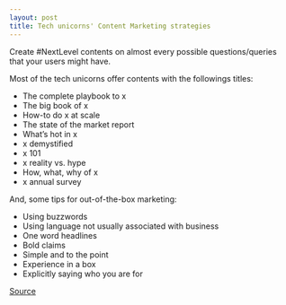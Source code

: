 ```yaml
---
layout: post
title: Tech unicorns' Content Marketing strategies
---
```


Create #NextLevel contents on almost every possible questions/queries that your users might have.

Most of the tech unicorns offer contents with the followings titles:

- The complete playbook to x
- The big book of x
- How-to do x at scale
- The state of the market report
- What’s hot in x
- x demystified
- x 101
- x reality vs. hype
- How, what, why of x
- x annual survey

And, some tips for out-of-the-box marketing:

- Using buzzwords
- Using language not usually associated with business
- One word headlines
- Bold claims
- Simple and to the point
- Experience in a box
- Explicitly saying who you are for

[Source](https://entrepreneurshandbook.co/surprising-content-marketing-strategies-from-25-tech-unicorns-d8eb0968775e)